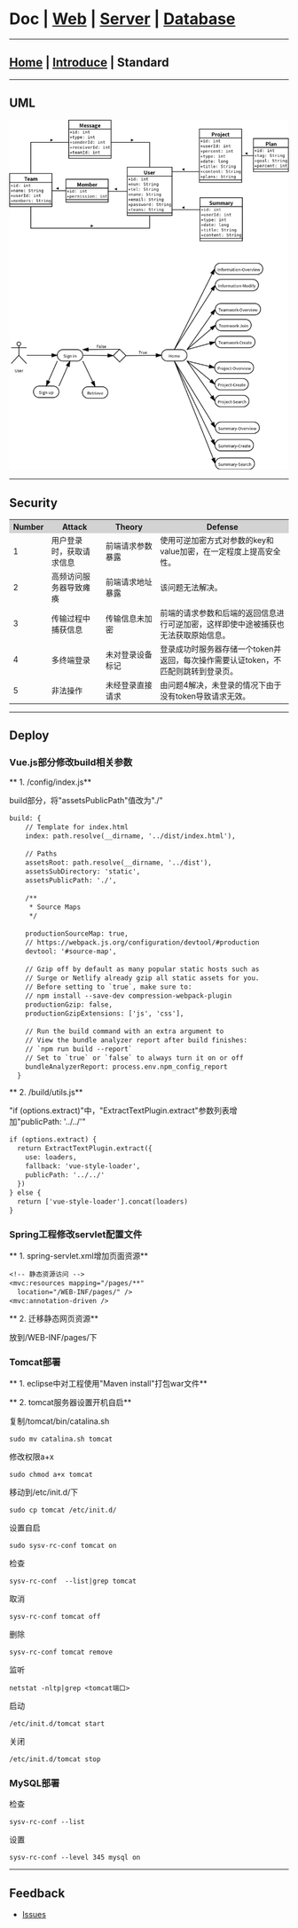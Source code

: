 # Doc | [Web](https://github.com/FlymeStudio/FlymeStudio-Web/blob/master/README.md) | [Server](https://github.com/FlymeStudio/FlymeStudio-Server/blob/master/README.md) | [Database](https://github.com/FlymeStudio/FlymeStudio-Database/blob/master/README.md)
---

## [Home](https://github.com/FlymeStudio/FlymeStudio-Doc/blob/master/README.md) | [Introduce](https://github.com/FlymeStudio/FlymeStudio-Doc/blob/master/introduce.md) | Standard

---
## UML

![](https://github.com/FlymeStudio/FlymeStudio-Doc/blob/master/assets/uml.png?raw=true)

---
## Security

<table>
  <tr>
    <th width=10%, bgcolor=lightgrey>Number</th>
    <th width=20%, bgcolor=lightgrey>Attack</th>
    <th width=20%, bgcolor=lightgrey>Theory</th>
    <th width=50%, bgcolor=lightgrey>Defense</th>
  </tr>
  <tr>
    <td>1</td>
    <td>用户登录时，获取请求信息</td>
    <td>前端请求参数暴露</td>
    <td>使用可逆加密方式对参数的key和value加密，在一定程度上提高安全性。</td>
  </tr>
  <tr>
    <td>2</td>
    <td>高频访问服务器导致瘫痪</td>
    <td>前端请求地址暴露</td>
    <td>该问题无法解决。</td>
  </tr>
  <tr>
    <td>3</td>
    <td>传输过程中捕获信息</td>
    <td>传输信息未加密</td>
    <td>前端的请求参数和后端的返回信息进行可逆加密，这样即使中途被捕获也无法获取原始信息。</td>
  </tr>
  <tr>
    <td>4</td>
    <td>多终端登录</td>
    <td>未对登录设备标记</td>
    <td>登录成功时服务器存储一个token并返回，每次操作需要认证token，不匹配则跳转到登录页。</td>
  </tr>
  <tr>
    <td>5</td>
    <td>非法操作</td>
    <td>未经登录直接请求</td>
    <td>由问题4解决，未登录的情况下由于没有token导致请求无效。</td>
  </tr>
</table>

---
## Deploy

### Vue.js部分修改build相关参数

** 1. /config/index.js**

build部分，将"assetsPublicPath"值改为"./"

```
build: {
    // Template for index.html
    index: path.resolve(__dirname, '../dist/index.html'),

    // Paths
    assetsRoot: path.resolve(__dirname, '../dist'),
    assetsSubDirectory: 'static',
    assetsPublicPath: './',

    /**
     * Source Maps
     */

    productionSourceMap: true,
    // https://webpack.js.org/configuration/devtool/#production
    devtool: '#source-map',

    // Gzip off by default as many popular static hosts such as
    // Surge or Netlify already gzip all static assets for you.
    // Before setting to `true`, make sure to:
    // npm install --save-dev compression-webpack-plugin
    productionGzip: false,
    productionGzipExtensions: ['js', 'css'],

    // Run the build command with an extra argument to
    // View the bundle analyzer report after build finishes:
    // `npm run build --report`
    // Set to `true` or `false` to always turn it on or off
    bundleAnalyzerReport: process.env.npm_config_report
  }
```

** 2. /build/utils.js**

"if (options.extract)"中，"ExtractTextPlugin.extract"参数列表增加"publicPath: '../../'"

```
if (options.extract) {
  return ExtractTextPlugin.extract({
    use: loaders,
    fallback: 'vue-style-loader',
    publicPath: '../../'
  })
} else {
  return ['vue-style-loader'].concat(loaders)
}
```

### Spring工程修改servlet配置文件

** 1. spring-servlet.xml增加页面资源**

```
<!-- 静态资源访问 -->
<mvc:resources mapping="/pages/**"
  location="/WEB-INF/pages/" />
<mvc:annotation-driven />
```

** 2. 迁移静态网页资源**

放到/WEB-INF/pages/下

### Tomcat部署

** 1. eclipse中对工程使用"Maven install"打包war文件**

** 2. tomcat服务器设置开机自启**

复制/tomcat/bin/catalina.sh
```
sudo mv catalina.sh tomcat
```

修改权限a+x
```
sudo chmod a+x tomcat
```

移动到/etc/init.d/下
```
sudo cp tomcat /etc/init.d/
```

设置自启
```
sudo sysv-rc-conf tomcat on
```

检查
```
sysv-rc-conf  --list|grep tomcat
```

取消
```
sysv-rc-conf tomcat off
```

删除
```
sysv-rc-conf tomcat remove
```

监听
```
netstat -nltp|grep <tomcat端口>
```

启动
```
/etc/init.d/tomcat start
```

关闭
```
/etc/init.d/tomcat stop
```

### MySQL部署

检查
```
sysv-rc-conf --list
```

设置
```
sysv-rc-conf --level 345 mysql on   
```

---
## Feedback

- [Issues](https://github.com/FlymeStudio/FlymeStudio-Doc/issues)
